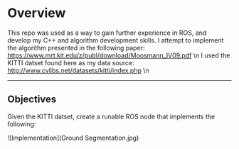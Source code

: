 # Overview

This repo was used as a way to gain further experience in ROS, and develop my C++ and algorithm development skills.
I attempt to implement the algorithm presented in the following paper: https://www.mrt.kit.edu/z/publ/download/Moosmann_IV09.pdf \n
I used the KITTI datset found here as my data source: http://www.cvlibs.net/datasets/kitti/index.php \n

----- 
Objectives
-----

Given the KITTI datset, create a runable ROS node that implements the following:

![Implementation](Ground Segmentation.jpg)
